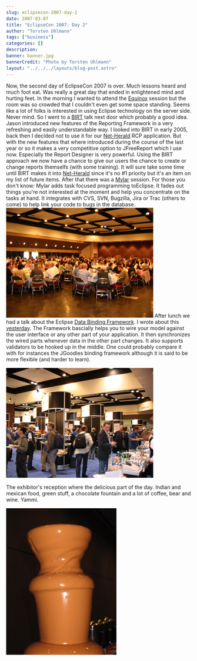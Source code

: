 ```yaml
---
slug: eclipsecon-2007-day-2
date: 2007-03-07
title: "EclipseCon 2007: Day 2"
author: "Torsten Uhlmann"
tags: ["business"]
categories: []
description:
banner: banner.jpg
bannerCredit: "Photo by Torsten Uhlmann"
layout: "../../../layouts/blog-post.astro"
---
```


Now, the second day of EclipseCon 2007 is over. Much lessons heard and much foot eat. Was really a great day that ended in enlightened mind and hurting feet. In the morning I wanted to attend the [Equinox](http://www.eclipsecon.org/2007/index.php?page=sub/&id=3762) session but the room was so crowded that I couldn't even get some space standing. Seems like a lot of folks is interested in using Eclipse technology on the server side. Never mind. So I went to a [BIRT](http://www.eclipsecon.org/2007/index.php?page=sub/&id=3925) talk next door which probably a good idea. Jason introduced new features of the Reporting Framework in a very refreshing and easily understandable way. I looked into BIRT in early 2005, back then I decided not to use it for our [Net-Herald](http://cms.agynamix.de/agynamix-net-herald-3.html) RCP application. But with the new features that where introduced during the course of the last year or so it makes a very competitive option to JFreeReport which I use now. Especially the Report Designer is very powerful. Using the BIRT approach we now have a chance to give our users the chance to create or change reports themselfs (with some training). It will sure take some time until BIRT makes it into [Net-Herald](http://cms.agynamix.de/agynamix-net-herald-3.html) since it's no \#1 priority but it's an item on my list of future items. After that there was a [Mylar](http://www.eclipsecon.org/2007/index.php?page=sub/&id=3855) session. For those you don't know: Mylar adds task focused programming toEclipse. It fades out things you're not interested at the moment and help you concentrate on the tasks at hand. It integrates with CVS, SVN, Bugzilla, Jira or Trac (others to come) to help link your code to bugs in the database. [![img\_1704.png](./img_1704.png)](./img_1704.png "img_1704.png") After lunch we had a talk about the Eclipse [Data Binding Framework](http://www.eclipsecon.org/2007/index.php?page=sub/&id=3743). I wrote about this [yesterday](http://blog.agynamix.de/?p=79). The Framework bascially helps you to wire your model against the user interface or any other part of your application. It then synchronizes the wired parts whenever data in the other part changes. It also supports validators to be hooked up in the middle. One could probably compare it with for instances the JGoodies binding framework although it is said to be more flexible (and harder to learn). [](./img_1724.png "img_1724.png")

![img\_1724.png](./img_1724.png)

The exhibitor's reception where the delicious part of the day. Indian and mexican food, green stuff, a chocolate fountain and a lot of coffee, bear and wine. Yammi.

[![img\_1712.png](./img_1712.png)](./img_1712.png "img_1712.png")

